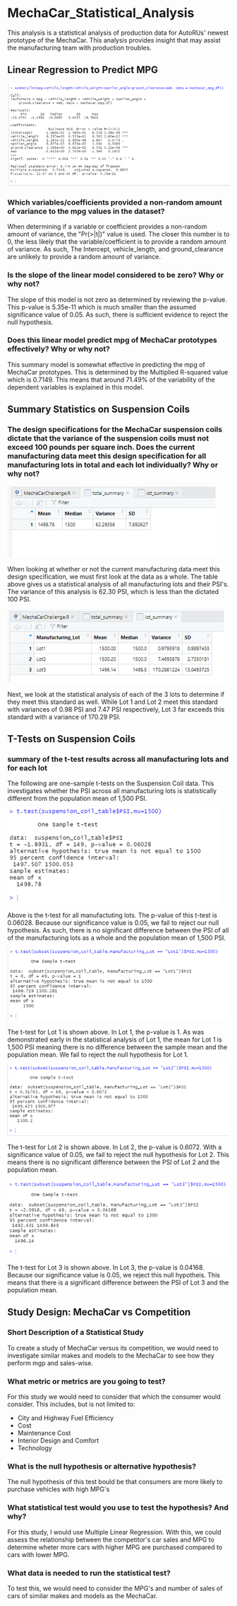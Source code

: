 # MechaCar_Statistical_Analysis

This analysis is a statistical analysis of production data for AutoRUs' newest prototype of the MechaCar. This analysis provides insight that may assist the manufacturing team with production troubles.

## Linear Regression to Predict MPG

![linear regression](https://github.com/waciciarelli/MechaCar_Statistical_Analysis/blob/main/Screenshots/summary().png?raw=true)

### Which variables/coefficients provided a non-random amount of variance to the mpg values in the dataset?

When determining if a variable or coefficient provides a non-random amount of variance, the "Pr(>|t|)" value is used. The closer this number is to 0, the less likely that the variable/coefficient is to provide a random amount of variance. As such, The Intercept, vehicle_length, and ground_clearance are unlikely to provide a random amount of variance.

### Is the slope of the linear model considered to be zero? Why or why not?

The slope of this model is not zero as determined by reviewing the p-value. This p-value is 5.35e-11 which is much smaller than the assumed significance value of 0.05. As such, there is sufficient evidence to reject the null hypothesis.

### Does this linear model predict mpg of MechaCar prototypes effectively? Why or why not?

This summary model is somewhat effective in predicting the mpg of MechaCar prototypes. This is determined by the Multiplied R-squared value which is 0.7149. This means that around 71.49% of the variability of the dependent variables is explained in this model.

## Summary Statistics on Suspension Coils

### The design specifications for the MechaCar suspension coils dictate that the variance of the suspension coils must not exceed 100 pounds per square inch. Does the current manufacturing data meet this design specification for all manufacturing lots in total and each lot individually? Why or why not?

![Total Summary](https://github.com/waciciarelli/MechaCar_Statistical_Analysis/blob/main/Screenshots/total_summary.png?raw=true)

When looking at whether or not the current manufacturing data meet this design specification, we must first look at the data as a whole. The table above gives us a statistical analysis of all manufacturing lots and their PSI's. The variance of this analysis is 62.30 PSI, which is less than the dictated 100 PSI.

![Lot Summary](https://github.com/waciciarelli/MechaCar_Statistical_Analysis/blob/main/Screenshots/lot_summary.png?raw=true)

Next, we look at the statistical analysis of each of the 3 lots to determine if they meet this standard as well. While Lot 1 and Lot 2 meet this standard with variances of 0.98 PSI and 7.47 PSI respectively, Lot 3 far exceeds this standard with a variance of 170.29 PSI.

## T-Tests on Suspension Coils
### summary of the t-test results across all manufacturing lots and for each lot

The following are one-sample t-tests on the Suspension Coil data. This investigates whether the PSI across all manufacturing lots is statistically different from the population mean of 1,500 PSI.

![T test for all Lots](https://github.com/waciciarelli/MechaCar_Statistical_Analysis/blob/main/Screenshots/ttest()%203.1.png?raw=true)

Above is the t-test for all manufactuting lots. The p-value of this t-test is 0.06028. Because our significance value is 0.05, we fail to reject our null hypothesis. As such, there is no significant difference between the PSI of all of the manufacturing lots as a whole and the population mean of 1,500 PSI.

![t test Lot 1](https://github.com/waciciarelli/MechaCar_Statistical_Analysis/blob/main/Screenshots/ttest()%203.2%20Lot1.png?raw=true)

The t-test for Lot 1 is shown above. In Lot 1, the p-value is 1. As was demonstrated early in the statistical analysis of Lot 1, the mean for Lot 1 is 1,500 PSI meaning there is no difference between the sample mean and the population mean. We fail to reject the null hypothesis for Lot 1.

![t test Lot 2](https://github.com/waciciarelli/MechaCar_Statistical_Analysis/blob/main/Screenshots/ttest()%203.2%20Lot2.png?raw=true)

The t-test for Lot 2 is shown above. In Lot 2, the p-value is 0.6072. With a significance value of 0.05, we fail to reject the null hypothesis for Lot 2. This means there is no significant difference between the PSI of Lot 2 and the population mean.

![t test Lot 3](https://github.com/waciciarelli/MechaCar_Statistical_Analysis/blob/main/Screenshots/ttest()%203.2%20Lot3.png?raw=true)

The t-test for Lot 3 is shown above. In Lot 3, the p-value is 0.04168. Because our significance value is 0.05, we reject this null hypotheis. This means that there is a significant difference between the PSI of Lot 3 and the population mean.

## Study Design: MechaCar vs Competition
### Short Description of a Statistical Study

To create a study of MechaCar versus its competition, we would need to investigate similar makes and models to the MechaCar to see how they perform mgp and sales-wise. 

### What metric or metrics are you going to test?
For this study we would need to consider that which the consumer would consider. This includes, but is not limited to:
* City and Highway Fuel Efficiency
* Cost
* Maintenance Cost
* Interior Design and Comfort
* Technology

### What is the null hypothesis or alternative hypothesis?

The null hypothesis of this test bould be that consumers are more likely to purchase vehicles with high MPG's

### What statistical test would you use to test the hypothesis? And why?

For this study, I would use Multiple Linear Regression. With this, we could assess the relationship between the competitor's car sales and MPG to determine wheter more cars with higher MPG are purchased compared to cars with lower MPG.

### What data is needed to run the statistical test?

To test this, we would need to consider the MPG's and number of sales of cars of similar makes and models as the MechaCar.
